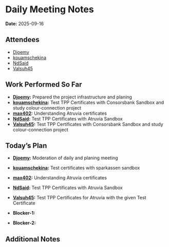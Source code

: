 # Daily Meeting Notes

**Date:** 2025-09-16

## Attendees
- [Djoemy](https://github.com/Djoemy)
- [kouamschekina](https://github.com/kouamschekina)
- [NdSaid](https://github.com/NdSaid)
- [Valsuh45](https://github.com/Valsuh45)

## Work Performed So Far
- **[Djoemy](https://github.com/Djoemy):** Prepared the project infrastructure and planing
- **[kouamschekina](https://github.com/kouamschekina):** Test TPP Certificates with Consorsbank Sandbox and study colour-connection project
- **[max402](https://github.com/max402):** Understanding Atruvia certificates
- **[NdSaid](https://github.com/NdSaid):** Test TPP Certificates with Atruvia Sandbox 
- **[Valsuh45](https://github.com/Valsuh45):** Test TPP Certificates with Consorsbank Sandbox and study colour-connection project

## Today’s Plan
- **[Djoemy](https://github.com/Djoemy):** Moderation of daily and planing meeting
- **[kouamschekina](https://github.com/kouamschekina):** Test certificates with sparkassen sandbox
- **[max402](https://github.com/max402):** Understanding Atruvia certificates
- **[NdSaid](https://github.com/NdSaid):** Test TPP Certificates with Atruvia Sandbox
- **[Valsuh45](https://github.com/Valsuh45):** Test TPP Certificates for Atruvia with the given Test Certificate

- **Blocker-1:** 

- **Blocker-2:** 

## Additional Notes

